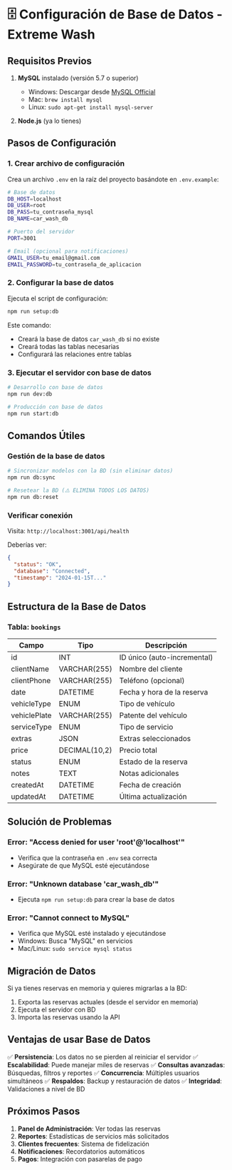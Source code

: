 # 🗄️ Configuración de Base de Datos - Extreme Wash

## Requisitos Previos

1. **MySQL** instalado (versión 5.7 o superior)
   - Windows: Descargar desde [MySQL Official](https://dev.mysql.com/downloads/installer/)
   - Mac: `brew install mysql`
   - Linux: `sudo apt-get install mysql-server`

2. **Node.js** (ya lo tienes)

## Pasos de Configuración

### 1. Crear archivo de configuración

Crea un archivo `.env` en la raíz del proyecto basándote en `.env.example`:

```bash
# Base de datos
DB_HOST=localhost
DB_USER=root
DB_PASS=tu_contraseña_mysql
DB_NAME=car_wash_db

# Puerto del servidor
PORT=3001

# Email (opcional para notificaciones)
GMAIL_USER=tu_email@gmail.com
EMAIL_PASSWORD=tu_contraseña_de_aplicacion
```

### 2. Configurar la base de datos

Ejecuta el script de configuración:

```bash
npm run setup:db
```

Este comando:
- Creará la base de datos `car_wash_db` si no existe
- Creará todas las tablas necesarias
- Configurará las relaciones entre tablas

### 3. Ejecutar el servidor con base de datos

```bash
# Desarrollo con base de datos
npm run dev:db

# Producción con base de datos
npm run start:db
```

## Comandos Útiles

### Gestión de la base de datos

```bash
# Sincronizar modelos con la BD (sin eliminar datos)
npm run db:sync

# Resetear la BD (⚠️ ELIMINA TODOS LOS DATOS)
npm run db:reset
```

### Verificar conexión

Visita: `http://localhost:3001/api/health`

Deberías ver:
```json
{
  "status": "OK",
  "database": "Connected",
  "timestamp": "2024-01-15T..."
}
```

## Estructura de la Base de Datos

### Tabla: `bookings`

| Campo | Tipo | Descripción |
|-------|------|-------------|
| id | INT | ID único (auto-incremental) |
| clientName | VARCHAR(255) | Nombre del cliente |
| clientPhone | VARCHAR(255) | Teléfono (opcional) |
| date | DATETIME | Fecha y hora de la reserva |
| vehicleType | ENUM | Tipo de vehículo |
| vehiclePlate | VARCHAR(255) | Patente del vehículo |
| serviceType | ENUM | Tipo de servicio |
| extras | JSON | Extras seleccionados |
| price | DECIMAL(10,2) | Precio total |
| status | ENUM | Estado de la reserva |
| notes | TEXT | Notas adicionales |
| createdAt | DATETIME | Fecha de creación |
| updatedAt | DATETIME | Última actualización |

## Solución de Problemas

### Error: "Access denied for user 'root'@'localhost'"
- Verifica que la contraseña en `.env` sea correcta
- Asegúrate de que MySQL esté ejecutándose

### Error: "Unknown database 'car_wash_db'"
- Ejecuta `npm run setup:db` para crear la base de datos

### Error: "Cannot connect to MySQL"
- Verifica que MySQL esté instalado y ejecutándose
- Windows: Busca "MySQL" en servicios
- Mac/Linux: `sudo service mysql status`

## Migración de Datos

Si ya tienes reservas en memoria y quieres migrarlas a la BD:

1. Exporta las reservas actuales (desde el servidor en memoria)
2. Ejecuta el servidor con BD
3. Importa las reservas usando la API

## Ventajas de usar Base de Datos

✅ **Persistencia**: Los datos no se pierden al reiniciar el servidor
✅ **Escalabilidad**: Puede manejar miles de reservas
✅ **Consultas avanzadas**: Búsquedas, filtros y reportes
✅ **Concurrencia**: Múltiples usuarios simultáneos
✅ **Respaldos**: Backup y restauración de datos
✅ **Integridad**: Validaciones a nivel de BD

## Próximos Pasos

1. **Panel de Administración**: Ver todas las reservas
2. **Reportes**: Estadísticas de servicios más solicitados
3. **Clientes frecuentes**: Sistema de fidelización
4. **Notificaciones**: Recordatorios automáticos
5. **Pagos**: Integración con pasarelas de pago